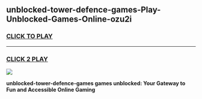 
## unblocked-tower-defence-games-Play-Unblocked-Games-Online-ozu2i
<h3>
<a href="https://premium76.site?title=unblocked-tower-defence-games&ref=25A">CLICK TO PLAY</a></h3>
<hr>

<h3>
<a href="https://premium76.site?title=unblocked-tower-defence-games&ref=25A">CLICK 2 PLAY</a>
  
</h3>

<a href="https://premium76.site?title=unblocked-tower-defence-games&ref=25A"><img src="https://clearcache.store/games.png"></a>


**unblocked-tower-defence-games games unblocked: Your Gateway to Fun and Accessible Online Gaming**
